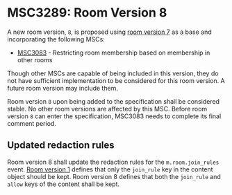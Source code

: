 # MSC3289: Room Version 8

A new room version, `8`, is proposed using [room version 7](https://spec.matrix.org/unstable/rooms/v7/)
as a base and incorporating the following MSCs:

* [MSC3083](https://github.com/matrix-org/matrix-doc/pull/3083) - Restricting room
  membership based on membership in other rooms

Though other MSCs are capable of being included in this version, they do not have
sufficient implementation to be considered for this room version. A future room
version may include them.

Room version `8` upon being added to the specification shall be considered stable.
No other room versions are affected by this MSC. Before room version `8` can enter
the specification, MSC3083 needs to complete its final comment period.

## Updated redaction rules

Room version 8 shall update the redaction rules for the `m.room.join_rules` event.
[Room version 1](https://spec.matrix.org/unstable/rooms/v1/#redactions) defines
that only the `join_rule` key in the content object should be kept. Room version
8 defines that both the `join_rule` and `allow` keys of the content shall be kept.
